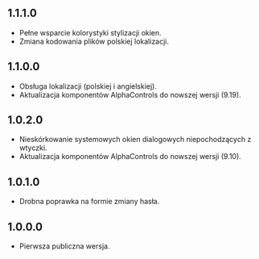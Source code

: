 1.1.1.0
-----
* Pełne wsparcie kolorystyki stylizacji okien.
* Zmiana kodowania plików polskiej lokalizacji.

1.1.0.0
-----
* Obsługa lokalizacji (polskiej i angielskiej).
* Aktualizacja komponentów AlphaControls do nowszej wersji (9.19).

1.0.2.0
-----
* Nieskórkowanie systemowych okien dialogowych niepochodzących z wtyczki.
* Aktualizacja komponentów AlphaControls do nowszej wersji (9.10).

1.0.1.0
-----
* Drobna poprawka na formie zmiany hasła.

1.0.0.0
-----
* Pierwsza publiczna wersja.